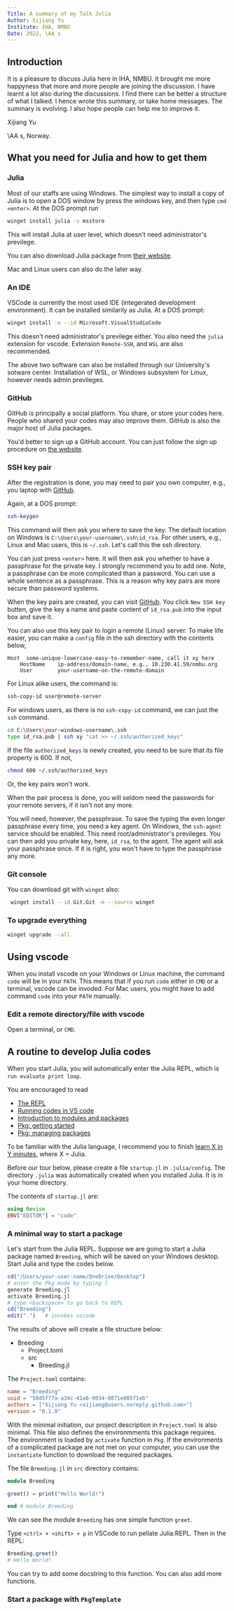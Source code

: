 ```yaml
---
Title: A summary of my Talk Julia
Author: Xijiang Yu
Institute: IHA, NMBU
Date: 2022, \AA s
---
```


## Introduction

It is a pleasure to discuss Julia here in IHA, NMBU.
It brought me more happyness that more and more people are joining the discussion.
I have learnt a lot also during the discussions.
I find there can be better a structure of what I talked.
I hence wrote this summary, or take home messages.
The summary is evolving.
I also hope people can help me to improve it.

Xijiang Yu

\AA s, Norway.

## What you need for Julia and how to get them

### Julia

Most of our staffs are using Windows.
The simplest way to install a copy of Julia is to open a DOS window
by press the windows key, and then type `cmd <enter>`.
At the DOS prompt run

```bash
winget install julia -s msstore
```

This will install Julia at user level, which doesn't need administrator's previlege.

You can also download Julia package from [their website](https://julialang.org/downloads/).

Mac and Linux users can also do the later way.

### An IDE

VSCode is currently the most used IDE (integerated development environment).
It can be installed similarily as Julia.
At a DOS prompt:

```bash
winget install -e --id Microsoft.VisualStudioCode
```

This doesn't need administrator's previlege either.
You also need the `julia` extension for vscode.
Extension `Remote-SSH`, and `WSL` are also recommended.

The above two software can also be installed through our University's sotware center.
Installation of WSL, or Windows subsystem for Linux, however needs admin previleges.

### GitHub

GitHub is principally a social platform.
You share, or store your codes here.
People who shared your codes may also improve them.
GitHub is also the major host of Julia packages.

You'd better to sign up a GitHub account.
You can just follow the sign up procedure on [the website](https://github.com/).

### SSH key pair

After the registration is done, you may need to pair you own computer,
e.g., you laptop with [GitHub](https://github.com/).

Again, at a DOS prompt:

```bash
ssh-keygen
```

This command will then ask you where to save the key.
The default location on Windows is `C:\Users\your-username\.ssh\id_rsa`.
For other users, e.g., Linux and Mac users, this is `~/.ssh`.
Let's call this the ssh directory.

You can just press `<enter>` here.
It will then ask you whether to have a passphrase for the private key.
I strongly recommend you to add one.
Note, a passphrase can be more complicated than a password.
You can use a whole sentence as a passphrase.
This is a reason why key pairs are more secure than password systems.

When the key pairs are created, you can visit
[GitHub](https://github.com/settings/keys).
You click `New SSH key` butten, give the key a name and paste content of `id_rsa.pub`
into the input box and save it.

You can also use this key pair to login a remote (Linux) server.
To make life easier, you can make a `config` file in the ssh directory with the contents below,

```config
Host  some-unique-lowercase-easy-to-remember-name, call it xy here
	HostName    ip-address/domain-name, e.g., 10.230.41.59/nmbu.org
	User        your-username-on-the-remote-domain
```

For Linux alike users, the command is:

```bash
ssh-copy-id user@remote-server
```

For windows users, as there is no `ssh-copy-id` command, we can just the `ssh` command.

```bash
cd C:\Users\your-windows-username\.ssh
type id_rsa.pub | ssh xy "cat >> ~/.ssh/authorized_keys"
```

If the file `authorized_keys` is newly created, you need to be sure that its file
property is 600. If not,

```bash
chmod 600 ~/.ssh/authorized_keys
```

Or, the key pairs won't work.

When the pair process is done, you will seldom need the passwords
for your remote servers, if it isn't not any more.

You will need, however, the passphrase.
To save the typing the even longer passphrase every time, you need a key agent.
On Windows, the `ssh-agent` service should be enabled.
This need root/administrator's previleges.
You can then add you private key, here, `id_rsa`, to the agent.
The agent will ask your passphrase once.
If it is right, you won't have to type the passphrase any more.

### Git console

You can download git with `winget` also:

```bash
 winget install --id Git.Git -e --source winget 
 ```

### To upgrade everything

```bash
winget upgrade --all
```

## Using vscode

When you install vscode on your Windows or Linux machine,
the command `code` will be in your `PATH`.
This means that if you run `code` either in `CMD` or a terminal,
vscode can be invoded.
For Mac users, you might have to add command `code` into your
`PATH` manually.

### Edit a remote directory/file with vscode

Open a terminal, or `CMD`.

## A routine to develop Julia codes

When you start Julia, you will automatically enter the Julia REPL,
which is `run evaluate print loop`.

You are encouraged to read

- [The REPL](https://en.wikibooks.org/wiki/Introducing_Julia/The_REPL)
- [Running codes in VS code](https://www.julia-vscode.org/docs/stable/userguide/runningcode/)
- [Introduction to modules and packages](https://en.wikibooks.org/wiki/Introducing_Julia/Modules_and_packages)
- [Pkg: getting started](https://pkgdocs.julialang.org/v1.6/getting-started/)
- [Pkg: managing packages](https://pkgdocs.julialang.org/v1.6/managing-packages/)

To be familiar with the Julia language, I recommend you to finish
[learn X in Y minutes](https://learnxinyminutes.com/docs/julia/), where X = Julia.

Before our tour below, please create a file `startup.jl` in `.julia/config`.
The directory `.julia` was automatically created when you installed Julia.
It is in your home directory.

The contents of `startup.jl` are:

```julia
using Revise
ENV["EDITOR"] = "code"
```

### A minimal way to start a package

Let's start from the Julia REPL.
Suppose we are going to start a Julia package named `Breeding`,
which will be saved on your Windows desktop.
Start Julia and type the codes below.

```julia
cd("/Users/your-user-name/OneDrive/Desktop")
# enter the Pkg mode by typing ]
generate Breeding.jl
activate Breeding.jl
# type <backspace> to go back to REPL
cd("Breeding")
edit(".")   # invokes vscode
```

The results of above will create a file structure below:

- Breeding
  - Project.toml
  - src
    - Breeding.jl

The `Project.toml` contains:

```toml
name = "Breeding"
uuid = "58d5f77a-a34c-41a6-9034-8871e005f1eb"
authors = ["Xijiang Yu <xijiang@users.noreply.github.com>"]
version = "0.1.0"
```

With the minimal initiation, our project description in `Project.toml`
is also minimal.  This file also defines the environmments
this package requires.  The environment is loaded by `activate` function
in `Pkg`.  If the environments of a complicated package are not met on
your computer, you can use the `instantiate` function to download the
required packages.

The file `Breeding.jl` in `src` directory contains:

```julia
module Breeding

greet() = print("Hello World!")

end # module Breeding
```

We can see the module `Breeding` has one simple function `greet`.

Type `<ctrl> + <shift> + p` in VSCode to run pellate Julia:REPL.
Then in the REPL:

```julia
Breeding.greet()
# Hello World!
```

You can try to add some docstring to this function.
You can also add more functions.

### Start a package with `PkgTemplate`
